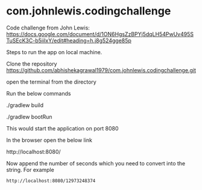 # com.johnlewis.codingchallenge
Code challenge from John Lewis: https://docs.google.com/document/d/1ON6HgsZzBPYj5dqLH54PwUv495STuSEcK3C-b5iiIxY/edit#heading=h.j8g524gge85p

Steps to run the app on local machine.

Clone the repository https://github.com/abhishekagrawal1979/com.johnlewis.codingchallenge.git

open the terminal from the directory 

Run the below commands

  ./gradlew build

  ./gradlew bootRun
  
  This would start the application on port 8080
  
  In the browser open the below link
  
  http://localhost:8080/
  
  Now append the number of seconds which you need to convert into the string. For example 
  
    http://localhost:8080/12973248374
  
  

